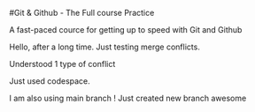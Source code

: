 #Git & Github - The Full course Practice

A fast-paced cource for getting up to speed with Git and Github

Hello, after a long time.
Just testing merge conflicts.

Understood 1 type of conflict

Just used codespace.

I am also using main branch !
Just created new branch awesome
